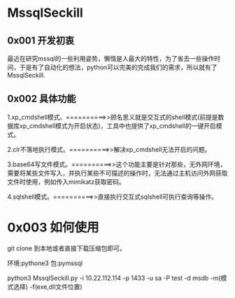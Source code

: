 # MssqlSeckill
## 0x001 开发初衷

最近在研究mssql的一些利用姿势，懒惰是人最大的特性，为了省去一些操作时间，于是有了自动化的想法，python可以完美的完成我们的需求，所以就有了MssqlSeckill.

## 0x002 具体功能

1.xp_cmdshell模式。==========>>顾名思义就是交互式的shell模式(前提是数据库xp_cmdshell模式为开启状态)，工具中也提供了xp_cmdshell的一键开启模式。

2.clr不落地执行模式。==========>>解决xp_cmdshell无法开启的问题。

3.base64写文件模式。==========>>这个功能主要是针对那些，无外网环境，需要将某些文件写入，并执行某些不可描述的操作时，无法通过主机访问外网获取文件时使用，例如传入mimikatz获取密码。

4.sqlshell模式。==========>>直接执行交互式sqlshell可执行查询等操作。

# 0x003 如何使用

git clone 到本地或者直接下载压缩包即可。

环境:pythone3 
包:pymssql

python3 MssqlSeckill.py -i 10.22.112.114 -p 1433 -u sa -P test -d msdb -m(模式选择) -f(exe,dll文件位置)


